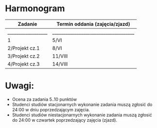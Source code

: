 # Harmonogram

Zadanie | Termin oddania (zajęcia/zjazd)|
--|--|
__________________|_____________________________________|
1 |5/VI |
2/Projekt cz.1 | 8/VI|
3/Projekt cz.2 | 11/VIII|
4/Projekt cz.3 | 14/VIII |

# Uwagi:

* Ocena za zadania 5..10 punktów
* Studenci studiów stacjonarnych wykonanie zadania muszą zgłosić do 24:00 w dniu poprzedzającym zajęcia.
* Studenci studiów niestacjonarnych wykonanie zadania muszą zgłosić do 24:00 w czwartek poprzedzający zajęcia (zjazd).